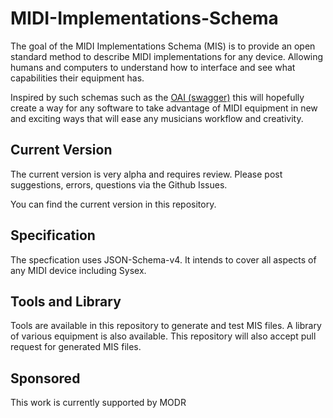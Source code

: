 # MIDI-Implementations-Schema


The goal of the MIDI Implementations Schema (MIS) is to provide an open standard method to describe MIDI implementations for any device. Allowing humans and computers to understand how to interface and see what capabilities their equipment has.

Inspired by such schemas such as the [OAI (swagger)](https://github.com/OAI/OpenAPI-Specification) this will hopefully create a way for any software to take advantage of MIDI equipment in new and exciting ways that will ease any musicians workflow and creativity.

## Current Version
The current version is very alpha and requires review. Please post suggestions, errors, questions via the Github Issues.

You can find the current version in this repository.


## Specification
The specfication uses JSON-Schema-v4. It intends to cover all aspects of any MIDI device including Sysex.

## Tools and Library
Tools are available in this repository to generate and test MIS files.
A library of various equipment is also available. This repository will also accept pull request for generated MIS files.


## Sponsored
This work is currently supported by MODR
